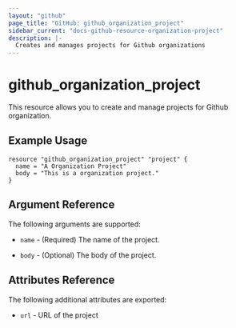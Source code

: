```yaml
---
layout: "github"
page_title: "GitHub: github_organization_project"
sidebar_current: "docs-github-resource-organization-project"
description: |-
  Creates and manages projects for Github organizations
---
```


# github_organization_project

This resource allows you to create and manage projects for Github organization.

## Example Usage

```hcl
resource "github_organization_project" "project" {
  name = "A Organization Project"
  body = "This is a organization project."
}
```

## Argument Reference

The following arguments are supported:

* `name` - (Required) The name of the project.

* `body` - (Optional) The body of the project.

## Attributes Reference

The following additional attributes are exported:

* `url` - URL of the project
